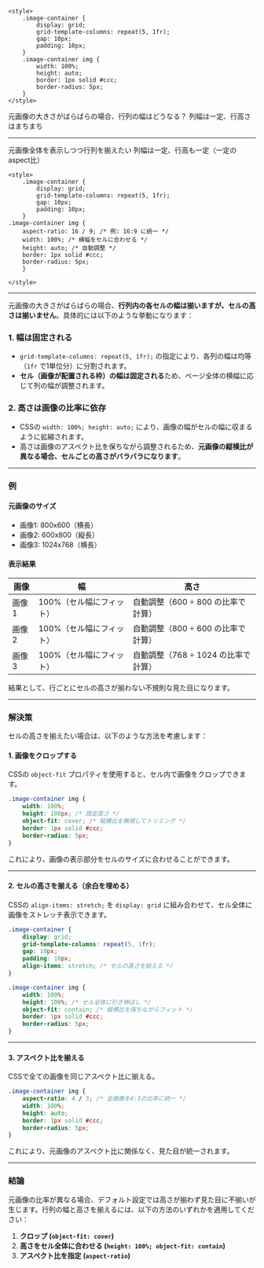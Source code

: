     <style>
        .image-container {
            display: grid;
            grid-template-columns: repeat(5, 1fr);
            gap: 10px;
            padding: 10px;
        }
        .image-container img {
            width: 100%;
            height: auto;
            border: 1px solid #ccc;
            border-radius: 5px;
        }
    </style>

元画像の大きさがばらばらの場合、行列の幅はどうなる？
列幅は一定、行高さはまちまち

------------------------------------------------------------------

元画像全体を表示しつつ行列を揃えたい
列幅は一定、行高も一定（一定のaspect比）


    <style>
        .image-container {
            display: grid;
            grid-template-columns: repeat(5, 1fr);
            gap: 10px;
            padding: 10px;
        }
    .image-container img {
        aspect-ratio: 16 / 9; /* 例: 16:9 に統一 */
        width: 100%; /* 横幅をセルに合わせる */
        height: auto; /* 自動調整 */
        border: 1px solid #ccc;
        border-radius: 5px;
        }
        
    </style>
------------------------------------------------------------------

元画像の大きさがばらばらの場合、**行列内の各セルの幅は揃いますが、セルの高さは揃いません**。具体的には以下のような挙動になります：

### 1. **幅は固定される**
- `grid-template-columns: repeat(5, 1fr);` の指定により、各列の幅は均等（`1fr` で1単位分）に分割されます。
- **セル（画像が配置される枠）の幅は固定される**ため、ページ全体の横幅に応じて列の幅が調整されます。

### 2. **高さは画像の比率に依存**
- CSSの `width: 100%; height: auto;` により、画像の幅がセルの幅に収まるように拡縮されます。
- 高さは画像のアスペクト比を保ちながら調整されるため、**元画像の縦横比が異なる場合、セルごとの高さがバラバラになります**。

---

### 例
#### 元画像のサイズ
- 画像1: 800x600（横長）
- 画像2: 600x800（縦長）
- 画像3: 1024x768（横長）

#### 表示結果
| 画像 | 幅       | 高さ     |
|------|----------|----------|
| 画像1 | 100%（セル幅にフィット） | 自動調整（600 ÷ 800 の比率で計算） |
| 画像2 | 100%（セル幅にフィット） | 自動調整（800 ÷ 600 の比率で計算） |
| 画像3 | 100%（セル幅にフィット） | 自動調整（768 ÷ 1024 の比率で計算） |

結果として、行ごとにセルの高さが揃わない不規則な見た目になります。

---

### 解決策
セルの高さを揃えたい場合は、以下のような方法を考慮します：

#### 1. **画像をクロップする**
CSSの `object-fit` プロパティを使用すると、セル内で画像をクロップできます。
```css
.image-container img {
    width: 100%;
    height: 100px; /* 固定高さ */
    object-fit: cover; /* 縦横比を無視してトリミング */
    border: 1px solid #ccc;
    border-radius: 5px;
}
```
これにより、画像の表示部分をセルのサイズに合わせることができます。

---

#### 2. **セルの高さを揃える（余白を埋める）**
CSSの `align-items: stretch;` を `display: grid` に組み合わせて、セル全体に画像をストレッチ表示できます。
```css
.image-container {
    display: grid;
    grid-template-columns: repeat(5, 1fr);
    gap: 10px;
    padding: 10px;
    align-items: stretch; /* セルの高さを揃える */
}

.image-container img {
    width: 100%;
    height: 100%; /* セル全体に引き伸ばし */
    object-fit: contain; /* 縦横比を保ちながらフィット */
    border: 1px solid #ccc;
    border-radius: 5px;
}
```

---

#### 3. **アスペクト比を揃える**
CSSで全ての画像を同じアスペクト比に揃える。
```css
.image-container img {
    aspect-ratio: 4 / 3; /* 全画像を4:3の比率に統一 */
    width: 100%;
    height: auto;
    border: 1px solid #ccc;
    border-radius: 5px;
}
```

これにより、元画像のアスペクト比に関係なく、見た目が統一されます。

---

### 結論
元画像の比率が異なる場合、デフォルト設定では高さが揃わず見た目に不揃いが生じます。行列の幅と高さを揃えるには、以下の方法のいずれかを適用してください：
1. **クロップ (`object-fit: cover`)**
2. **高さをセル全体に合わせる (`height: 100%; object-fit: contain`)**
3. **アスペクト比を指定 (`aspect-ratio`)**
